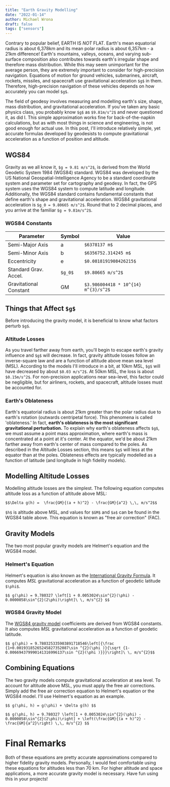 ```yaml
---
title: "Earth Gravity Modelling"
date: "2022-01-14"
author: Michael Wrona
draft: false
tags: ["sensors"]
---
```


Contrary to popular belief, EARTH IS *NOT* FLAT. Earth's mean equatorial radius is about 6,378km and its mean polar radius is about 6,357km - a 21km difference! Earth's mountains, valleys, oceans, and varying sub-surface composition also contributes towards earth's irregular shape and therefore mass distribution. While this may seem unimportant for the average person, they are extremely important to consider for high-precision navigation. Equations of motion for ground vehicles, submarines, aircraft, rockets, missiles, and spacecraft use gravitational acceleration `$g$` in them. Therefore, high-precision navigation of these vehicles depends on how accurately you can model `$g$`.

The field of geodesy involves measuring and modelling earth's size, shape, mass distribution, and gravitational acceleration. If you've taken any basic physics class, you probably know `$g$` as `$9.81m/s^2$` and never questioned it, as did I. This simple approximation works fine for back-of-the-napkin calculations, but as with most things in science and engineering, is not good enough for actual use. In this post, I'll introduce relatively simple, yet accurate formulas developed by geodesists to compute gravitational acceleration as a function of position and altitude.

## WGS84

Gravity as we all know it, `$g = 9.81 m/s^2$`, is derived from the World Geodetic System 1984 (WGS84) standard. WGS84 was developed by the US National Geospatial-Intelligence Agency to be a standard coordinate system and parameter set for cartography and geodesy. In fact, the GPS system uses the WGS84 system to compute latitude and longitude. Additionally, the WGS84 standard contains fundamental constants that define earth's shape and gravitational acceleration. WGS84 gravitational acceleration is `$g_0 = 9.80665 m/s^2$`. Round that to 2 decimal places, and you arrive at the familiar `$g = 9.81m/s^2$`.

### WGS84 Constants

Parameter | Symbol | Value
--- | --- | ---
Semi-Major Axis | a | `$6378137 m$`
Semi-Minor Axis | b | `$6356752.314245 m$`
Eccentricity | e | `$0.0818191908426215$`
Standard Grav. Accel. | `$g_0$` | `$9.80665 m/s^2$`
Gravitational Constant | GM | `$3.986004418 * 10^{14} m^{3}/s^2$`



## Things that Affect `$g$`

Before introducing the gravity model, it is beneficial to know what factors perturb `$g$`.

### Altitude Losses

As you travel farther away from earth, you'll begin to escape earth's gravity influence and `$g$` will decrease. In fact, gravity altitude losses follow an inverse-square law and are a function of altitude above mean sea level (MSL). According to the models I'll introduce in a bit, at 10km MSL, `$g$` will have decreased by about `$0.03 m/s^2$`. At 50km MSL, the loss is about `$0.15m/s^2$`. For non-precision applications near sea-level, this factor could be negligible, but for airliners, rockets, and spacecraft, altitude losses must be accounted for.

### Earth's Oblateness

Earth's equatorial radius is about 21km greater than the polar radius due to earth's rotation (outwards centripetal force). This phenomena is called 'oblateness.' In fact, **earth's oblateness is the most significant gravitational perturbation.** To explain why earth's oblateness affects `$g$`, we must assume a point mass approximation, where earth's mass is concentrated at a point at it's center. At the equator, we'd be about 21km farther away from earth's center of mass compared to the poles. As described in the Altitude Losses section, this means `$g$` will less at the equator than at the poles. Oblateness effects are typically modelled as a function of latitude (and longitude in high fidelity models).

## Modelling Altitude Losses

Modelling altitude losses are the simplest. The following equation computes altitude loss as a function of altitude above MSL:

`$$\Delta g(h) =  \frac{GM}{(a + h)^2} - \frac{GM}{a^2} \,\, m/s^2$$`

`$h$` is altitude above MSL, and values for `$GM$` and `$a$` can be found in the WGS84 table above. This equation is known as "free air correction" (FAC).

## Gravity Models

The two most popular gravity models are Helmert's equation and the WGS84 model.

### Helmert's Equation

Helmert's equation is also known as the [International Gravity Formula](https://en.wikipedia.org/wiki/Theoretical_gravity#Basic_formulas). It computes *MSL* gravitational acceleration as a function of geodetic latitude `$\phi$`.

`$$ g(\phi) = 9.780327 \left[1 + 0.0053024\sin^{2}(\phi) - 0.0000058\sin^{2}(2\phi)\right]\ \, m/s^{2} $$`

### WGS84 Gravity Model

The [WGS84 gravity model](https://en.wikipedia.org/wiki/Theoretical_gravity#Somigliana_equation) coefficients are derived from WGS84 constants. It also computes *MSL* gravitational acceleration as a function of geodetic latitude.

`$$ g(\phi) = 9.780325335903891718546\left[{\frac {1+0.00193185265245827352087\sin ^{2}(\phi )}{\sqrt {1-0.006694379990141316996137\sin ^{2}(\phi )}}}\right]\ \, m/s^{2}$$`

## Combining Equations

The two gravity models compute gravitational acceleration at sea level. To account for altitude above MSL, you must apply the free air corrections. Simply add the free air correction equation to Helmert's equation or the WGS84 model. I'll use Helmert's equation as an example.

`$$ g(\phi, h) = g(\phi) + \Delta g(h) $$`

`$$ g(\phi, h) = 9.780327 \left[1 + 0.0053024\sin^{2}(\phi) - 0.0000058\sin^{2}(2\phi)\right] + \left(\frac{GM}{(a + h)^2} - \frac{GM}{a^2}\right) \,\, m/s^{2} $$`

# Final Remarks

Both of these equations are pretty accurate approximations compared to higher fidelity gravity models. Personally, I would feel comfortable using these equations for altitudes less than 70 km. For higher altitude and space applications, a more accurate gravity model is necessary. Have fun using this in your projects!
